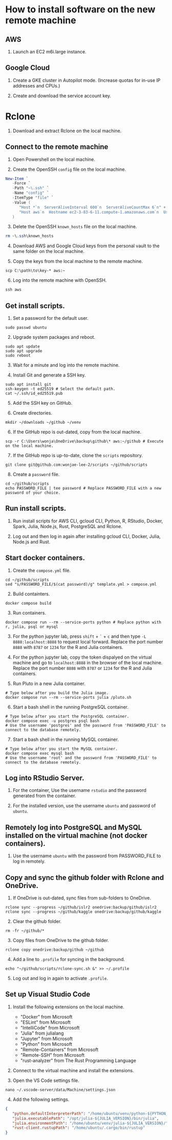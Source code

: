 # How to install software on the new remote machine

## AWS

1. Launch an EC2 m6i.large instance.

## Google Cloud

1. Create a GKE cluster in Autopilot mode. (Increase quotas for in-use IP addresses and CPUs.)

2. Create and download the service account key.

# Rclone

1. Download and extract Rclone on the local machine.

## Connect to the remote machine

1. Open Powershell on the local machine.

2. Create the OpenSSH `config` file on the local machine.

```Powershell
New-Item `
   -Force `
   -Path "~\.ssh" `
   -Name "config" `
   -ItemType "file" `
   -Value (
      "Host *`n  ServerAliveInterval 600`n  ServerAliveCountMax 6`n" +
      "Host aws`n  Hostname ec2-3-83-6-11.compute-1.amazonaws.com`n  User ubuntu`n  IdentityFile ~\.ssh\us-east-1.pem`n"
   )
```

3. Delete the OpenSSH `known_hosts` file on the local machine.

```Powershell
rm ~\.ssh\known_hosts
```

4. Download AWS and Google Cloud keys from the personal vault to the same folder on the local machine.

5. Copy the keys from the local machine to the remote machine.

```Shell
scp C:\path\to\key-* aws:~
```

6. Log into the remote machine with OpenSSH.

```Powershell
ssh aws
```

## Get install scripts.

1. Set a password for the default user.

```Shell
sudo passwd ubuntu
```

2. Upgrade system packages and reboot.

```Shell
sudo apt update
sudo apt upgrade
sudo reboot
```

3. Wait for a minute and log into the remote machine.

4. Install Git and generate a SSH key.

```Shell
sudo apt install git
ssh-keygen -t ed25519 # Select the default path.
cat ~/.ssh/id_ed25519.pub
```

5. Add the SSH key on GitHub.

6. Create directories.

```Shell
mkdir ~/downloads ~/github ~/venv
```

6. If the GitHub repo is out-dated, copy from the local machine.

```Shell
scp -r C:\Users\wonja\OneDrive\backup\github\* aws:~/github # Execute on the local machine.
```

7. If the GitHub repo is up-to-date, clone the `scripts` repository.

```Shell
git clone git@github.com:wonjae-lee-2/scripts ~/github/scripts
```

8. Create a `password` file.

```Shell
cd ~/github/scripts
echo PASSWORD_FILE | tee password # Replace PASSWORD_FILE with a new password of your choice.
```

## Run install scripts.

1. Run install scripts for AWS CLI, gcloud CLI, Python, R, RStudio, Docker, Spark, Julia, Node.js, Rust, PostgreSQL and Rclone.

2. Log out and then log in again after installing gcloud CLI, Docker, Julia, Node.js and Rust.

## Start docker containers.

1. Create the `compose.yml` file.

```Shell
cd ~/github/scripts
sed "s/PASSWORD_FILE/$(cat password)/g" template.yml > compose.yml
```

2. Build containters.

```Shell
docker compose build
```

3. Run containers.

```Shell
docker compose run --rm --service-ports python # Replace python with r, julia, psql or mysql
```

3. For the python jupyter lab, press `shift` + `` ` `` + `c` and then type `-L 8888:localhost:8888` to request local forward. Replace the port number `8888` with `8787` or `1234` for the R and Julia containers.

4. For the python jupyter lab, copy the token dispalyed on the virtual machine and go to `localhost:8888` in the browser of the local machine.  Replace the port number `8888` with `8787` or `1234` for the R and Julia containers.

5. Run Pluto in a new Julia container.

```Shell
# Type below after you build the Julia image.
docker compose run --rm --service-ports julia /pluto.sh
```

6. Start a bash shell in the running PostgreSQL container.

```Shell
# Type below after you start the PostgreSQL container.
docker compose exec -u postgres psql bash
# Use the username 'postgres' and the password from 'PASSWORD_FILE' to connect to the database remotely.
```

7. Start a bash shell in the running MySQL container.

```Shell
# Type below after you start the MySQL container.
docker compose exec mysql bash
# Use the username 'root' and the password from 'PASSWORD_FILE' to connect to the database remotely.
```

## Log into RStudio Server.

1. For the container, Use the username `rstudio` and the password generated from the container.

2. For the installed version, use the username `ubuntu` and password of `ubuntu`.

## Remotely log into PostgreSQL and MySQL installed on the virtual machine (not docker containers).

1. Use the username `ubuntu` with the password from PASSWORD_FILE to log in remotely.

## Copy and sync the github folder with Rclone and OneDrive.

1. If OneDrive is out-dated, sync files from sub-folders to OneDrive.

```Shell
rclone sync --progress ~/github/islr2 onedrive:backup/github/islr2
rclone sync --progress ~/github/kaggle onedrive:backup/github/kaggle
```

2. Clear the github folder.

```Shell
rm -fr ~/github/*
```

3. Copy files from OneDrive to the github folder.

```Shell
rclone copy onedrive:backup/github ~/github 
```

4. Add a line to `.profile` for syncing in the background.

```Shell
echo "~/github/scripts/rclone-sync.sh &" >> ~/.profile
```

5. Log out and log in again to activate `.profile`.

## Set up Visual Studio Code

1. Install the following extensions on the local machine.

   * "Docker" from Microsoft
   * "ESLint" from Microsoft
   * "IntelliCode" from Microsoft
   * "Julia" from julialang
   * "Jupyter" from Microsoft
   * "Python" from Microsoft
   * "Remote-Containers" from Microsoft
   * "Remote-SSH" from Microsoft
   * "rust-analyzer" from The Rust Programming Language

2. Connect to the virtual machine and install the extensions.

3. Open the VS Code settings file.

```Shell
nano ~/.vscode-server/data/Machine/settings.json
```

4. Add the following settings.

```JSON
{
   "python.defaultInterpreterPath": "/home/ubuntu/venv/python-${PYTHON_VERSION}/bin/python",
   "julia.executablePath": "/opt/julia-${JULIA_VERSION}/bin/julia",
   "julia.environmentPath": "/home/ubuntu/venv/julia-${JULIA_VERSION}/",
   "rust-client.rustupPath": "/home/ubuntu/.cargo/bin/rustup"
}
```

## 
